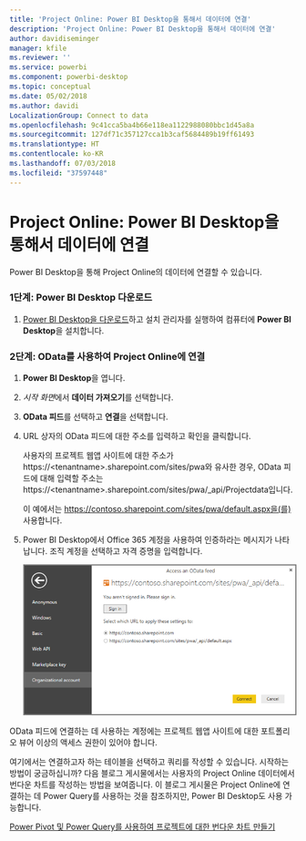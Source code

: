 ```yaml
---
title: 'Project Online: Power BI Desktop을 통해서 데이터에 연결'
description: 'Project Online: Power BI Desktop을 통해서 데이터에 연결'
author: davidiseminger
manager: kfile
ms.reviewer: ''
ms.service: powerbi
ms.component: powerbi-desktop
ms.topic: conceptual
ms.date: 05/02/2018
ms.author: davidi
LocalizationGroup: Connect to data
ms.openlocfilehash: 9c41cca5ba4b66e118ea1122988080bbc1d45a8a
ms.sourcegitcommit: 127df71c357127cca1b3caf5684489b19ff61493
ms.translationtype: HT
ms.contentlocale: ko-KR
ms.lasthandoff: 07/03/2018
ms.locfileid: "37597448"
---
```

# <a name="project-online-connect-to-data-through-power-bi-desktop"></a>Project Online: Power BI Desktop을 통해서 데이터에 연결
Power BI Desktop을 통해 Project Online의 데이터에 연결할 수 있습니다.

### <a name="step-1-download-power-bi-desktop"></a>1단계: Power BI Desktop 다운로드
1. [Power BI Desktop을 다운로드](http://go.microsoft.com/fwlink/?LinkID=521662)하고 설치 관리자를 실행하여 컴퓨터에 **Power BI Desktop**을 설치합니다.

### <a name="step-2-connect-to-project-online-with-odata"></a>2단계: OData를 사용하여 Project Online에 연결
1. **Power BI Desktop**을 엽니다.
2. *시작 화면*에서 **데이터 가져오기**를 선택합니다.
3. **OData 피드**를 선택하고 **연결**을 선택합니다.
4. URL 상자의 OData 피드에 대한 주소를 입력하고 확인을 클릭합니다.
   
   사용자의 프로젝트 웹앱 사이트에 대한 주소가 https://\<tenantname\>.sharepoint.com/sites/pwa와 유사한 경우, OData 피드에 대해 입력할 주소는 https://\<tenantname\>.sharepoint.com/sites/pwa/\_api/Projectdata입니다.
   
   이 예에서는 https://contoso.sharepoint.com/sites/pwa/default.aspx을(를) 사용합니다.
5. Power BI Desktop에서 Office 365 계정을 사용하여 인증하라는 메시지가 나타납니다. 조직 계정을 선택하고 자격 증명을 입력합니다.
   
   ![](media/desktop-project-online-connect-to-data/image.png)

OData 피드에 연결하는 데 사용하는 계정에는 프로젝트 웹앱 사이트에 대한 포트폴리오 뷰어 이상의 액세스 권한이 있어야 합니다. 

여기에서는 연결하고자 하는 테이블을 선택하고 쿼리를 작성할 수 있습니다.  시작하는 방법이 궁금하십니까?  다음 블로그 게시물에서는 사용자의 Project Online 데이터에서 번다운 차트를 작성하는 방법을 보여줍니다.  이 블로그 게시물은 Project Online에 연결하는 데 Power Query를 사용하는 것을 참조하지만, Power BI Desktop도 사용 가능합니다.

[Power Pivot 및 Power Query를 사용하여 프로젝트에 대한 번다운 차트 만들기](http://blogs.office.com/2014/03/24/creating-burndown-charts-for-project-using-power-pivot-and-power-query/)

